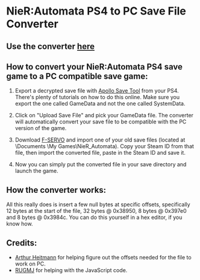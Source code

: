 # NieR:Automata PS4 to PC Save File Converter

## Use the converter [here](https://luisschuster.dev/nier-automata-ps4-to-pc-save-converter/)

## How to convert your NieR:Automata PS4 save game to a PC compatible save game:

1. Export a decrypted save file with [Apollo Save Tool](https://github.com/bucanero/apollo-ps4) from your PS4. There's plenty of tutorials on how to do this online. Make sure you export the one called GameData and not the one called SystemData.

2. Click on "Upload Save File" and pick your GameData file. The converter will automatically convert your save file to be compatible with the PC version of the game.

3. Download [F-SERVO](https://github.com/ArthurHeitmann/F-SERVO) and import one of your old save files (located at \Documents \My Games\NieR_Automata\). Copy your Steam ID from that file, then import the converted file, paste in the Steam ID and save it.

4. Now you can simply put the converted file in your save directory and launch the game.

## How the converter works:

All this really does is insert a few null bytes at specific offsets, specifically 12 bytes at the start of the file, 32 bytes @ 0x38950, 8 bytes @ 0x397e0 and 8 bytes @ 0x3984c. You can do this yourself in a hex editor, if you know how.

## Credits:

- [Arthur Heitmann](https://github.com/ArthurHeitmann/) for helping figure out the offsets needed for the file to work on PC.
- [RUGMJ](https://github.com/rugmj) for helping with the JavaScript code.

